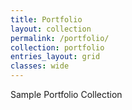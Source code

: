 ```yaml
---
title: Portfolio
layout: collection
permalink: /portfolio/
collection: portfolio
entries_layout: grid
classes: wide
---
```

Sample Portfolio Collection
